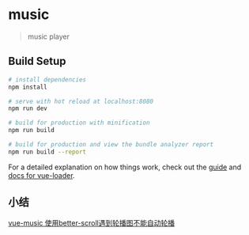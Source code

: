 # music

> music player

## Build Setup

``` bash
# install dependencies
npm install

# serve with hot reload at localhost:8080
npm run dev

# build for production with minification
npm run build

# build for production and view the bundle analyzer report
npm run build --report
```

For a detailed explanation on how things work, check out the [guide](http://vuejs-templates.github.io/webpack/) and [docs for vue-loader](http://vuejs.github.io/vue-loader).

## 小结

[vue-music 使用better-scroll遇到轮播图不能自动轮播](https://www.cnblogs.com/shengnan-2017/p/9103270.html)
